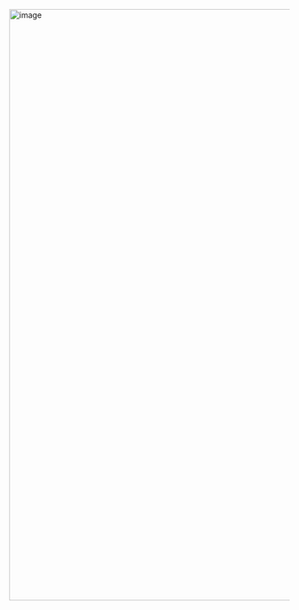 <img width="1907" height="1064" alt="image" src="https://github.com/user-attachments/assets/50bc043b-03fd-499c-a630-adbbd12e99b8" />
